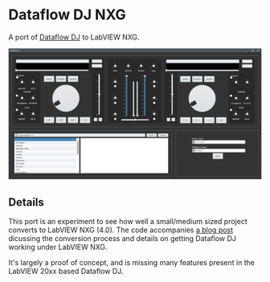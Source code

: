# Dataflow DJ NXG
A port of [Dataflow DJ](https://github.com/dataflowg/dataflow-dj) to LabVIEW NXG.

![Dataflow DJ NXG interface](resources/NXG-DataflowDJ.png?raw=true "Dataflow DJ NXG interface")

## Details
This port is an experiment to see how well a small/medium sized project converts to LabVIEW NXG (4.0). The code accompanies [a blog post](https://dataflowg.github.io/Convert-To-LabVIEW-NXG-Part-1/) dicussing the conversion process and details on getting Dataflow DJ working under LabVIEW NXG.

It's largely a proof of concept, and is missing many features present in the LabVIEW 20xx based Dataflow DJ.
